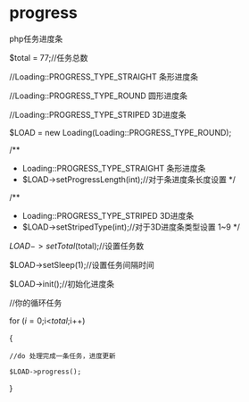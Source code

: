 # progress
php任务进度条



$total = 77;//任务总数

//Loading::PROGRESS_TYPE_STRAIGHT 条形进度条

//Loading::PROGRESS_TYPE_ROUND 圆形进度条

//Loading::PROGRESS_TYPE_STRIPED 3D进度条

$LOAD = new Loading(Loading::PROGRESS_TYPE_ROUND);


/**
 *  Loading::PROGRESS_TYPE_STRAIGHT 条形进度条
 *  $LOAD->setProgressLength(int);//对于条进度条长度设置
 */


/**
 *  Loading::PROGRESS_TYPE_STRIPED 3D进度条
 *  $LOAD->setStripedType(int);//对于3D进度条类型设置 1~9
 */


$LOAD->setTotal($total);//设置任务数

$LOAD->setSleep(1);//设置任务间隔时间

$LOAD->init();//初始化进度条

//你的循环任务

for ($i=0;$i<$total;$i++)

{

    //do 处理完成一条任务，进度更新

    $LOAD->progress();

}




